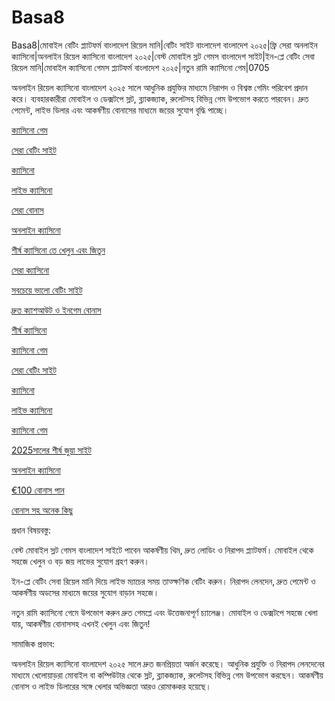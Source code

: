 # Basa8
Basa8|মোবাইল বেটিং প্ল্যাটফর্ম বাংলাদেশ রিয়েল মানি|বেটিং সাইট বাংলাদেশ বাংলাদেশ ২০২৫|ফ্রি সেরা অনলাইন ক্যাসিনো|অনলাইন রিয়েল ক্যাসিনো বাংলাদেশ ২০২৫|বেস্ট মোবাইল স্লট গেমস বাংলাদেশ সাইট|ইন-প্লে বেটিং সেবা রিয়েল মানি|মোবাইল ক্যাসিনো গেমস প্ল্যাটফর্ম বাংলাদেশ ২০২৫|নতুন রামি ক্যাসিনো গেম|0705

অনলাইন রিয়েল ক্যাসিনো বাংলাদেশ ২০২৫ সালে আধুনিক প্রযুক্তির মাধ্যমে নিরাপদ ও বিশ্বস্ত গেমিং পরিবেশ প্রদান করে। ব্যবহারকারীরা মোবাইল ও ডেক্সটপে স্লট, ব্ল্যাকজ্যাক, রুলেটসহ বিভিন্ন গেম উপভোগ করতে পারবেন। দ্রুত পেমেন্ট, লাইভ ডিলার এবং আকর্ষণীয় বোনাসের মাধ্যমে জয়ের সুযোগ বৃদ্ধি পাচ্ছে।

<a href="https://basa8pc.com/">ক্যাসিনো গেম</a>

<a href="https://basa8pc.net/">সেরা বেটিং সাইট</a>

<a href="https://basa8live.com/">ক্যাসিনো</a>

<a href="https://basa8live.net/">লাইভ ক্যাসিনো</a>

<a href="https://basa8uk.net/">সেরা বোনাস</a>

<a href="https://basa8vip.net/">অনলাইন ক্যাসিনো</a>

<a href="https://basa8us.net/">শীর্ষ ক্যাসিনো তে খেলুন এবং জিতুন</a>

<a href="https://basa8vip.com/">সেরা ক্যাসিনো</a>

<a href="https://basa8us.com/">সবচেয়ে ভালো বেটিং সাইট</a>

<a href="https://basa8sx.net/">দ্রুত ক্যাশআউট ও ইনগেম বোনাস</a>

<a href="https://basa8wap.net/">শীর্ষ ক্যাসিনো</a>

<a href="https://basa8pc.com/">ক্যাসিনো গেম</a>

<a href="https://basa8pc.net/">সেরা বেটিং সাইট</a>

<a href="https://basa8live.com/">ক্যাসিনো</a>

<a href="https://basa8live.net/">লাইভ ক্যাসিনো</a>

<a href="https://basa8pc.com/">ক্যাসিনো গেম</a>

<a href="https://basa8now.com/">2025সালের শীর্ষ জুয়া সাইট</a>

<a href="https://basa8now.net/">অনলাইন ক্যাসিনো </a>

<a href="https://basa8pro.com/">€100 বোনাস পান</a>

<a href="https://basa8pro.net/">বোনাস সহ অনেক কিছু</a>

প্রধান বিষয়বস্তু:

বেস্ট মোবাইল স্লট গেমস বাংলাদেশ সাইটে পাবেন আকর্ষণীয় থিম, দ্রুত লোডিং ও নিরাপদ প্ল্যাটফর্ম। মোবাইল থেকে সহজে খেলুন ও বড় জয় লাভের সুযোগ গ্রহণ করুন।

ইন-প্লে বেটিং সেবা রিয়েল মানি দিয়ে লাইভ ম্যাচের সময় তাত্ক্ষণিক বেটিং করুন। নিরাপদ লেনদেন, দ্রুত পেমেন্ট ও আকর্ষণীয় অডসের মাধ্যমে জয়ের সুযোগ বাড়ান সহজে।

নতুন রামি ক্যাসিনো গেমে উপভোগ করুন দ্রুত গেমপ্লে এবং উত্তেজনাপূর্ণ চ্যালেঞ্জ। মোবাইল ও ডেক্সটপে সহজে খেলা যায়, আকর্ষণীয় বোনাসসহ এখনই খেলুন এবং জিতুন!

সামাজিক প্রভাব:

অনলাইন রিয়েল ক্যাসিনো বাংলাদেশ ২০২৫ সালে দ্রুত জনপ্রিয়তা অর্জন করেছে। আধুনিক প্রযুক্তি ও নিরাপদ লেনদেনের মাধ্যমে খেলোয়াড়রা মোবাইল বা কম্পিউটার থেকে স্লট, ব্ল্যাকজ্যাক, রুলেটসহ বিভিন্ন গেম উপভোগ করছেন। আকর্ষণীয় বোনাস ও লাইভ ডিলারের সঙ্গে খেলার অভিজ্ঞতা আরও রোমাঞ্চকর হয়েছে।
